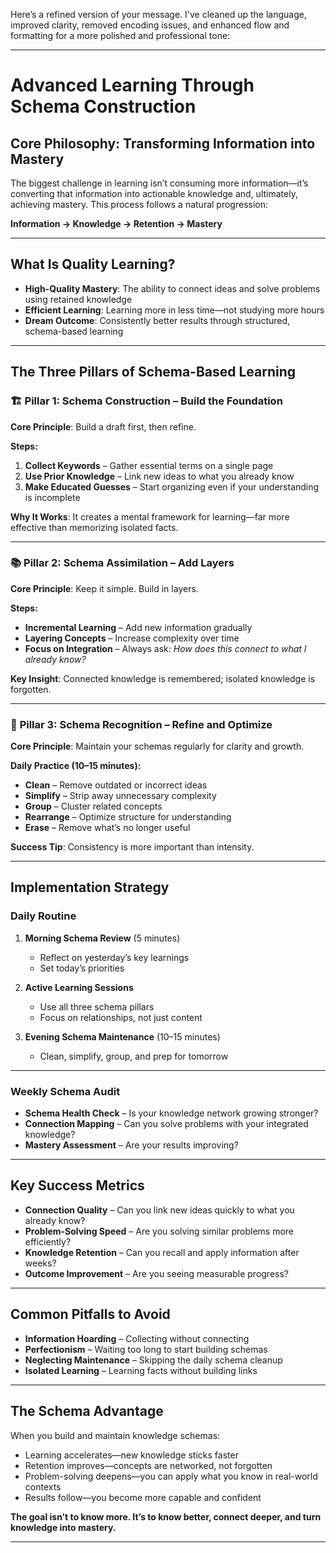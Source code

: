 Here’s a refined version of your message. I've cleaned up the language, improved clarity, removed encoding issues, and enhanced flow and formatting for a more polished and professional tone:

---

# **Advanced Learning Through Schema Construction**

## **Core Philosophy: Transforming Information into Mastery**

The biggest challenge in learning isn’t consuming more information—it’s converting that information into actionable knowledge and, ultimately, achieving mastery. This process follows a natural progression:

**Information → Knowledge → Retention → Mastery**

---

## **What Is Quality Learning?**

* **High-Quality Mastery**: The ability to connect ideas and solve problems using retained knowledge
* **Efficient Learning**: Learning more in less time—not studying more hours
* **Dream Outcome**: Consistently better results through structured, schema-based learning

---

## **The Three Pillars of Schema-Based Learning**

### 🏗️ **Pillar 1: Schema Construction – Build the Foundation**

**Core Principle**: Build a draft first, then refine.

**Steps:**

1. **Collect Keywords** – Gather essential terms on a single page
2. **Use Prior Knowledge** – Link new ideas to what you already know
3. **Make Educated Guesses** – Start organizing even if your understanding is incomplete

**Why It Works**: It creates a mental framework for learning—far more effective than memorizing isolated facts.

---

### 📚 **Pillar 2: Schema Assimilation – Add Layers**

**Core Principle**: Keep it simple. Build in layers.

**Steps:**

* **Incremental Learning** – Add new information gradually
* **Layering Concepts** – Increase complexity over time
* **Focus on Integration** – Always ask: *How does this connect to what I already know?*

**Key Insight**: Connected knowledge is remembered; isolated knowledge is forgotten.

---

### 🔧 **Pillar 3: Schema Recognition – Refine and Optimize**

**Core Principle**: Maintain your schemas regularly for clarity and growth.

**Daily Practice (10–15 minutes):**

* **Clean** – Remove outdated or incorrect ideas
* **Simplify** – Strip away unnecessary complexity
* **Group** – Cluster related concepts
* **Rearrange** – Optimize structure for understanding
* **Erase** – Remove what’s no longer useful

**Success Tip**: Consistency is more important than intensity.

---

## **Implementation Strategy**

### **Daily Routine**

1. **Morning Schema Review** (5 minutes)

   * Reflect on yesterday’s key learnings
   * Set today’s priorities

2. **Active Learning Sessions**

   * Use all three schema pillars
   * Focus on relationships, not just content

3. **Evening Schema Maintenance** (10–15 minutes)

   * Clean, simplify, group, and prep for tomorrow

---

### **Weekly Schema Audit**

* **Schema Health Check** – Is your knowledge network growing stronger?
* **Connection Mapping** – Can you solve problems with your integrated knowledge?
* **Mastery Assessment** – Are your results improving?

---

## **Key Success Metrics**

* **Connection Quality** – Can you link new ideas quickly to what you already know?
* **Problem-Solving Speed** – Are you solving similar problems more efficiently?
* **Knowledge Retention** – Can you recall and apply information after weeks?
* **Outcome Improvement** – Are you seeing measurable progress?

---

## **Common Pitfalls to Avoid**

* **Information Hoarding** – Collecting without connecting
* **Perfectionism** – Waiting too long to start building schemas
* **Neglecting Maintenance** – Skipping the daily schema cleanup
* **Isolated Learning** – Learning facts without building links

---

## **The Schema Advantage**

When you build and maintain knowledge schemas:

* Learning accelerates—new knowledge sticks faster
* Retention improves—concepts are networked, not forgotten
* Problem-solving deepens—you can apply what you know in real-world contexts
* Results follow—you become more capable and confident

**The goal isn’t to know more. It’s to know better, connect deeper, and turn knowledge into mastery.**

---
